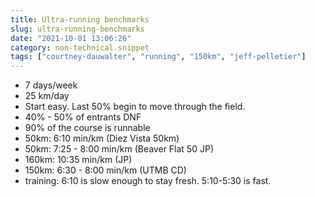 ```yaml
---
title: Ultra-running benchmarks
slug: ultra-running-benchmarks
date: "2021-10-01 13:06:26"
category: non-technical.snippet
tags: ["courtney-dauwalter", "running", "150km", "jeff-pelletier"]
---
```


- 7 days/week
- 25 km/day
- Start easy. Last 50% begin to move through the field.
- 40% - 50% of entrants DNF
- 90% of the course is runnable
- 50km: 6:10 min/km (Diez Vista 50km)
- 50km: 7:25 - 8:00 min/km (Beaver Flat 50 JP)
- 160km: 10:35 min/km (JP)
- 150km: 6:30 - 8:00 min/km (UTMB CD)
- training: 6:10 is slow enough to stay fresh. 5:10-5:30 is fast.
